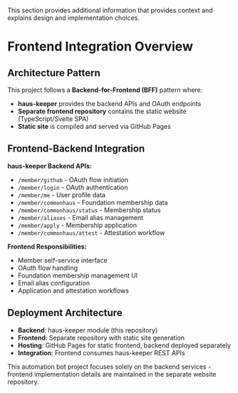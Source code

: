 This section provides additional information that provides context and explains design and implementation choices.

# Frontend Integration Overview

## Architecture Pattern

This project follows a **Backend-for-Frontend (BFF)** pattern where:
- **haus-keeper** provides the backend APIs and OAuth endpoints
- **Separate frontend repository** contains the static website (TypeScript/Svelte SPA)
- **Static site** is compiled and served via GitHub Pages

## Frontend-Backend Integration

**haus-keeper Backend APIs:**
- `/member/github` - OAuth flow initiation
- `/member/login` - OAuth authentication
- `/member/me` - User profile data
- `/member/commonhaus` - Foundation membership data
- `/member/commonhaus/status` - Membership status
- `/member/aliases` - Email alias management
- `/member/apply` - Membership application
- `/member/commonhaus/attest` - Attestation workflow

**Frontend Responsibilities:**
- Member self-service interface
- OAuth flow handling
- Foundation membership management UI
- Email alias configuration
- Application and attestation workflows

## Deployment Architecture

- **Backend**: haus-keeper module (this repository)
- **Frontend**: Separate repository with static site generation
- **Hosting**: GitHub Pages for static frontend, backend deployed separately
- **Integration**: Frontend consumes haus-keeper REST APIs

This automation bot project focuses solely on the backend services - frontend implementation details are maintained in the separate website repository.
